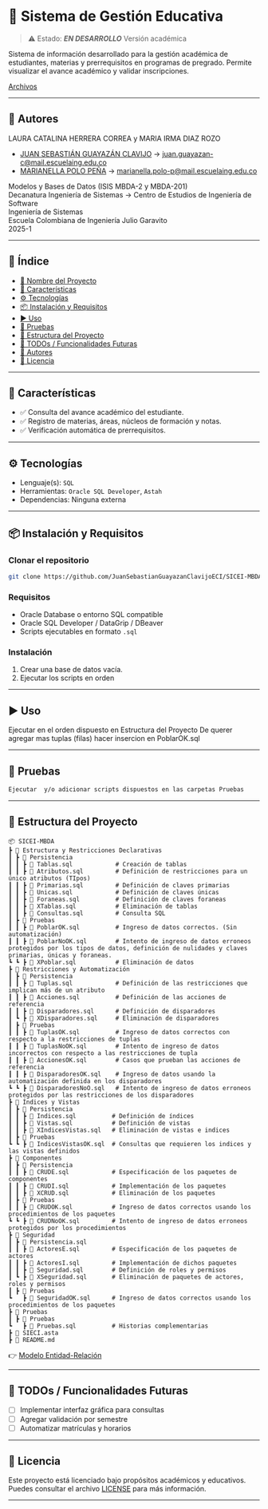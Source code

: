 # 📌 Sistema de Gestión Educativa

> ⚠️ Estado: ***EN DESARROLLO*** Versión académica

Sistema de información desarrollado para la gestión académica de estudiantes, materias y prerrequisitos en programas de pregrado. Permite visualizar el avance académico y validar inscripciones.

[Archivos](https://pruebacorreoescuelaingeduco-my.sharepoint.com/:f:/g/personal/juan_guayazan-c_mail_escuelaing_edu_co/Etv4lqBIz-pJsi63lNPS-cAB3F7-KDzZXC_FTU3enMVlxw?e=YaTw2x)

---

## 👥 Autores


LAURA CATALINA HERRERA CORREA y MARIA IRMA DIAZ ROZO
- [JUAN SEBASTIÁN GUAYAZÁN CLAVIJO](https://github.com/JuanSebastianGuayazanClavijoECI) → <juan.guayazan-c@mail.escuelaing.edu.co>
- ​​[MARIANELLA POLO PEÑA](https://github.com/Nella1414) → ​<marianella.polo-p@mail.escuelaing.edu.co>

Modelos y Bases de Datos (ISIS MBDA-2 y MBDA-201)     
Decanatura Ingeniería de Sistemas → Centro de Estudios de Ingeniería de Software   
Ingeniería de Sistemas   
Escuela Colombiana de Ingeniería Julio Garavito   
2025-1 

---

## 🧠 Índice

- [📌 Nombre del Proyecto](#-sistema-de-gestión-educativa)
- [🚀 Características](#-características)
- [⚙️ Tecnologías](#️-tecnologías)
- [📦 Instalación y Requisitos](#-instalación-y-requisitos)
- [▶️ Uso](#️-uso)
- [🧪 Pruebas](#-pruebas)
- [📁 Estructura del Proyecto](#-estructura-del-proyecto)
- [📌 TODOs / Funcionalidades Futuras](#-todos--funcionalidades-futuras)
- [👥 Autores](#-autores)
- [📄 Licencia](#-licencia)

---

## 🚀 Características

- ✅ Consulta del avance académico del estudiante.
- ✅ Registro de materias, áreas, núcleos de formación y notas.
- ✅ Verificación automática de prerrequisitos.

---

## ⚙️ Tecnologías

- Lenguaje(s): `SQL`
- Herramientas: `Oracle SQL Developer`, `Astah`
- Dependencias: Ninguna externa

---

## 📦 Instalación y Requisitos

### Clonar el repositorio
```bash
git clone https://github.com/JuanSebastianGuayazanClavijoECI/SICEI-MBDA.git
````

### Requisitos

* Oracle Database o entorno SQL compatible
* Oracle SQL Developer / DataGrip / DBeaver
* Scripts ejecutables en formato `.sql`

### Instalación

1. Crear una base de datos vacía.
2. Ejecutar los scripts en orden

---

## ▶️ Uso

Ejecutar en el orden dispuesto en Estructura del Proyecto
De querer agregar mas tuplas (filas) hacer insercion en PoblarOK.sql

---

## 🧪 Pruebas

```bash
Ejecutar  y/o adicionar scripts dispuestos en las carpetas Pruebas
```

---

## 📁 Estructura del Proyecto

```
📦 SICEI-MBDA          
┣ 📂 Estructura y Restricciones Declarativas          
┃ ┣ 📂 Persistencia
┃ ┃ ┣ 📜 Tablas.sql            # Creación de tablas
┃ ┃ ┣ 📜 Atributos.sql         # Definición de restricciones para un único atributos (TIpos)
┃ ┃ ┣ 📜 Primarias.sql         # Definición de claves primarias
┃ ┃ ┣ 📜 Unicas.sql            # Definición de claves únicas
┃ ┃ ┣ 📜 Foraneas.sql          # Definición de claves foraneas
┃ ┃ ┣ 📜 XTablas.sql           # Eliminación de tablas
┃ ┃ ┣ 📜 Consultas.sql         # Consulta SQL
┃ ┣ 📂 Pruebas
┃ ┃ ┣ 📜 PoblarOK.sql          # Ingreso de datos correctos. (Sin automatización)
┃ ┃ ┣ 📜 PoblarNoOK.sql        # Intento de ingreso de datos erroneos protegidos por los tipos de datos, definición de nulidades y claves primarias, únicas y foraneas.
┗ ┗ ┣ 📜 XPoblar.sql           # Eliminación de datos
┣ 📂 Restricciones y Automatización
┃ ┣ 📂 Persistencia
┃ ┃ ┣ 📜 Tuplas.sql            # Definición de las restricciones que implican más de un atributo
┃ ┃ ┣ 📜 Acciones.sql          # Definición de las acciones de referencia
┃ ┃ ┣ 📜 Disparadores.sql      # Definición de disparadores
┃ ┗ ┣ 📜 XDisparadores.sql     # Eliminación de disparadores
┃ ┣ 📂 Pruebas
┃ ┃ ┣ 📜 TuplasOK.sql          # Ingreso de datos correctos con respecto a la restricciones de tuplas
┃ ┃ ┣ 📜 TuplasNoOK.sql        # Intento de ingreso de datos incorrectos con respecto a las restricciones de tupla
┃ ┃ ┣ 📜 AccionesOK.sql        # Casos que prueban las acciones de referencia
┃ ┃ ┣ 📜 DisparadoresOK.sql    # Ingreso de datos usando la automatización definida en los disparadores
┗ ┗ ┣ 📜 DisparadoresNoO.sql   # Intento de ingreso de datos erroneos protegidos por las restricciones de los disparadores
┣ 📂 Índices y Vistas
┃ ┣ 📂 Persistencia
┃ ┃ ┣ 📜 Indices.sql          # Definición de índices
┃ ┃ ┣ 📜 Vistas.sql           # Definición de vistas
┃ ┃ ┣ 📜 XIndicesVistas.sql   # Eliminación de vistas e indices
┃ ┣ 📂 Pruebas
┗ ┗ ┣ 📜 IndicesVistasOK.sql  # Consultas que requieren los indices y las vistas definidos
┣ 📂 Componentes
┃ ┣ 📂 Persistencia
┃ ┃ ┣ 📜 CRUDE.sql            # Especificación de los paquetes de componentes
┃ ┃ ┣ 📜 CRUDI.sql            # Implementación de los paquetes 
┃ ┃ ┣ 📜 XCRUD.sql            # Eliminación de los paquetes
┃ ┣ 📂 Pruebas
┃ ┃ ┣ 📜 CRUDOK.sql           # Ingreso de datos correctos usando los procedimientos de los paquetes
┗ ┗ ┣ 📜 CRUDNoOK.sql         # Intento de ingreso de datos erroneos protegidos por los procedimientos
┣ 📂 Seguridad
┃ ┣ 📂 Persistencia.sql
┃ ┃ ┣ 📜 ActoresE.sql         # Especificación de los paquetes de actores
┃ ┃ ┣ 📜 ActoresI.sql         # Implementación de dichos paquetes
┃ ┃ ┣ 📜 Seguridad.sql        # Definición de roles y permisos
┃ ┗ ┣ 📜 XSeguridad.sql       # Eliminación de paquetes de actores, roles y permisos
┃ ┣ 📂 Pruebas
┗   ┣ 📜 SeguridadOK.sql      # Ingreso de datos correctos usando los procedimientos de los paquetes
┣ 📂 Pruebas
┃ ┣ 📂 Pruebas
┗   ┣ 📜 Pruebas.sql          # Historias complementarias
┣ 📜 SIECI.asta          
┣ 📜 README.md
```

👉 [Modelo Entidad-Relación](https://github.com/JuanSebastianGuayazanClavijoECI/SICEI-MBDA/blob/main/SIECI.asta)

---

## 📌 TODOs / Funcionalidades Futuras

* [ ] Implementar interfaz gráfica para consultas
* [ ] Agregar validación por semestre
* [ ] Automatizar matrículas y horarios

---

## 📄 Licencia

Este proyecto está licenciado bajo propósitos académicos y educativos. Puedes consultar el archivo [LICENSE](./LICENSE) para más información.

---

